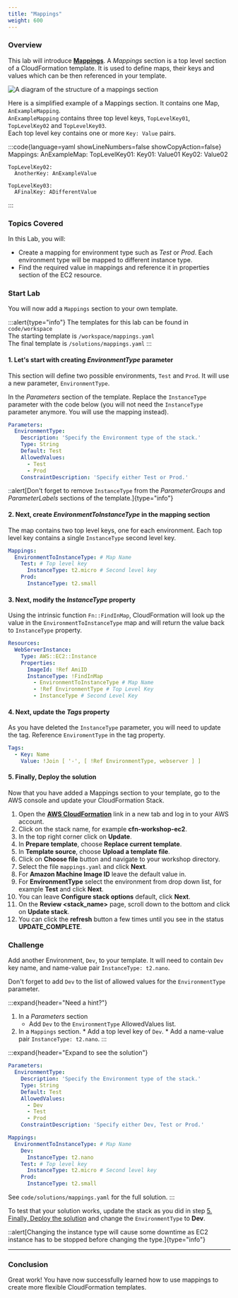 ```yaml
---
title: "Mappings"
weight: 600
---
```


### Overview

This lab will introduce **[Mappings](https://docs.aws.amazon.com/AWSCloudFormation/latest/UserGuide/mappings-section-structure.html)**.
A _Mappings_ section is a top level section of a CloudFormation template. It is used to define maps, their keys and
values which can be then referenced in your template.

![A diagram of the structure of a mappings section](/static/basics/templates/mappings/mapping.png)

Here is a simplified example of a Mappings section. It contains one Map, `AnExampleMapping`. \
`AnExampleMapping` contains three top level keys, `TopLevelKey01`, `TopLevelKey02` and `TopLevelKey03`. \
Each top level key contains one or more `Key: Value` pairs.

:::code{language=yaml showLineNumbers=false showCopyAction=false}
Mappings:
  AnExampleMap:
    TopLevelKey01:
      Key01: Value01
      Key02: Value02

    TopLevelKey02:
      AnotherKey: AnExampleValue

    TopLevelKey03:
      AFinalKey: ADifferentValue
:::

### Topics Covered
In this Lab, you will:

+ Create a mapping for environment type such as _Test_ or _Prod_. Each environment type will be mapped to different instance type.
+ Find the required value in mappings and reference it in properties section of the EC2 resource.

### Start Lab

You will now add a `Mappings` section to your own template.

:::alert{type="info"}
The templates for this lab can be found in `code/workspace`\
The starting template is `/workspace/mappings.yaml` \
The final template is `/solutions/mappings.yaml`
:::

#### 1. Let's start with creating _EnvironmentType_ parameter

This section will define two possible environments, `Test` and `Prod`. It will use a new parameter, `EnvironmentType`.

In the _Parameters_ section of the template. Replace the `InstanceType` parameter with the code below (you will not need the `InstanceType `parameter anymore. You will use the mapping instead).

```yaml
Parameters:
  EnvironmentType:
    Description: 'Specify the Environment type of the stack.'
    Type: String
    Default: Test
    AllowedValues:
      - Test
      - Prod
    ConstraintDescription: 'Specify either Test or Prod.'
```

::alert[Don't forget to remove `InstanceType` from the _ParameterGroups_ and _ParameterLabels_ sections of the template.]{type="info"}

#### 2. Next, create _EnvironmentToInstanceType_ in the mapping section

The map contains two top level keys, one for each environment. Each top level key contains a single `InstanceType` second level key.

```yaml
Mappings:
  EnvironmentToInstanceType: # Map Name
    Test: # Top level key
      InstanceType: t2.micro # Second level key
    Prod:
      InstanceType: t2.small
```

#### 3. Next, modify the _InstanceType_ property

Using the intrinsic function `Fn::FindInMap`, CloudFormation will look up the value in the `EnvironmentToInstanceType`
map and will return the value back to `InstanceType` property.

```yaml
Resources:
  WebServerInstance:
    Type: AWS::EC2::Instance
    Properties:
      ImageId: !Ref AmiID
      InstanceType: !FindInMap
        - EnvironmentToInstanceType # Map Name
        - !Ref EnvironmentType # Top Level Key
        - InstanceType # Second Level Key
```

#### 4. Next, update the _Tags_ property

As you have deleted the `InstanceType` parameter, you will need to update the tag. Reference `EnviromentType` in the tag property.

```yaml
Tags:
  - Key: Name
    Value: !Join [ '-', [ !Ref EnvironmentType, webserver ] ]
```

#### 5. Finally, Deploy the solution

Now that you have added a Mappings section to your template, go to the AWS console and update your CloudFormation Stack.

1. Open the **[AWS CloudFormation](https://console.aws.amazon.com/cloudformation)** link in a new tab and log in to your AWS account.
1. Click on the stack name, for example **cfn-workshop-ec2**.
1. In the top right corner click on **Update**.
1. In **Prepare template**, choose **Replace current template**.
1. In **Template source**, choose **Upload a template file**.
1. Click on **Choose file** button and navigate to your workshop directory.
1. Select the file `mappings.yaml` and click **Next**.
1. For **Amazon Machine Image ID** leave the default value in.
1. For **EnvironmentType** select the environment from drop down list, for example **Test** and click **Next**.
1. You can leave **Configure stack options** default, click **Next**.
1. On the **Review <stack_name>** page, scroll down to the bottom and click on **Update stack**.
1. You can click the **refresh** button a few times until you see in the status **UPDATE_COMPLETE**.

### Challenge

Add another Environment, `Dev`, to your template. It will need to contain `Dev` key name, and name-value pair `InstanceType: t2.nano`.

Don't forget to add `Dev` to the list of allowed values for the `EnvironmentType` parameter.

:::expand{header="Need a hint?"}
1. In a _Parameters_ section
    * Add `Dev` to the `EnvironmentType` AllowedValues list.
  1. In a `Mappings` section.
    * Add a top level key of `Dev`.
    * Add a name-value pair `InstanceType: t2.nano`.
:::

:::expand{header="Expand to see the solution"}
```yaml
Parameters:
  EnvironmentType:
    Description: 'Specify the Environment type of the stack.'
    Type: String
    Default: Test
    AllowedValues:
      - Dev
      - Test
      - Prod
    ConstraintDescription: 'Specify either Dev, Test or Prod.'

Mappings:
  EnvironmentToInstanceType: # Map Name
    Dev:
      InstanceType: t2.nano
    Test: # Top level key
      InstanceType: t2.micro # Second level key
    Prod:
      InstanceType: t2.small
```

See `code/solutions/mappings.yaml` for the full solution.
:::

To test that your solution works, update the stack as you did in step [5. Finally, Deploy the solution](#5-finally-deploy-the-solution)
and change the `EnvironmentType` to **Dev**.

::alert[Changing the instance type will cause some downtime as EC2 instance has to be stopped before changing the type.]{type="info"}

---
### Conclusion

Great work! You have now successfully learned how to use mappings to create more flexible CloudFormation templates.
